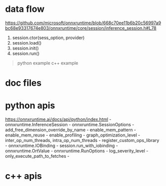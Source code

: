 # data flow
https://github.com/microsoft/onnxruntime/blob/668c70ee11b6b20c56997a9bc68e93317674e803/onnxruntime/core/session/inference_session.h#L78
1. session.ctor(sess_option, provider)
2. session.load()
3. session.init()
4. session.run()

> python example
> c++ example
# doc files
# python apis
https://onnxruntime.ai/docs/api/python/index.html
    - onnxruntime.InferenceSession
    - onnxruntime.SessionOptions
      - add_free_dimension_override_by_name
      - enable_mem_pattern
      - enable_mem_reuse
      - enable_profiling
      - graph_optimization_level
      - inter_op_num_threads, intra_op_num_threads
      - register_custom_ops_library
    - onnxruntime.IOBinding
      - session.run_with_iobinding
      - onnxruntime.OrtValue
    - onnxruntime.RunOptions
      - log_severity_level
      - only_execute_path_to_fetches
      -
# c++ apis
